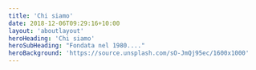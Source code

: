 ```yaml
---
title: 'Chi siamo'
date: 2018-12-06T09:29:16+10:00
layout: 'aboutlayout'
heroHeading: 'Chi siamo'
heroSubHeading: "Fondata nel 1980...."
heroBackground: 'https://source.unsplash.com/sO-JmQj95ec/1600x1000'
---
```


<!--div>
{{< content-strip-left "/pages/about" "content1" >}}
</div>
<div>
{{< content-strip-right "/pages/about" "content2" >}}
</div>
<div>
{{< content-strip-center "/pages/about" "content3" >}}
</div-->
